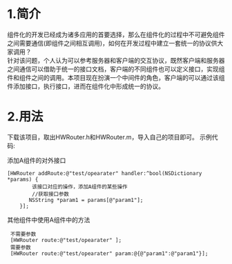 # 1.简介
   组件化的开发已经成为诸多应用的首要选择，那么在组件化的过程中不可避免组件之间需要通信(即组件之间相互调用)，如何在开发过程中建立一套统一的协议供大家调用？<br/>
   针对该问题，个人认为可以参考服务器和客户端的交互协议，既然客户端和服务器之间通信可以借助于统一的接口文档，客户端的不同组件也可以定义接口，实现组件和组件之间的调用。本项目现在扮演一个中间件的角色，客户端的可以通过该组件添加接口，执行接口，进而在组件化中形成统一的协议。
# 2.用法
   下载该项目，取出HWRouter.h和HWRouter.m，导入自己的项目即可。
    示例代码:
    
   添加A组件的对外接口
   
    [HWRouter addRoute:@"test/opearater" handler:^bool(NSDictionary *params) {
            该接口对应的操作，添加A组件的某些操作
            //获取接口参数
           NSString *param1 = params[@"param1"];
        }];
        
  其他组件中使用A组件中的方法
          
     不需要参数
     [HWRouter route:@"test/opearater" ];
     需要参数
     [HWRouter route:@"test/opearater" param:@{@"param1":@"param1"}];
